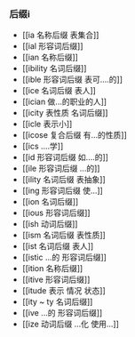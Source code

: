 ### 后缀i
- [[ia 名称后缀 表集合]]
- [[ial 形容词后缀]]
- [[ian 名称后缀]]
- [[ibility 名词后缀]]
- [[ible 形容词后缀 表可....的]]
- [[ice 名词后缀 表人]]
- [[ician 做...的职业的人]]
- [[icity 表性质 名词后缀]]
- [[icle 表示小]]
- [[icose 复合后缀 有...的性质]]
- [[ics ....学]]
- [[id 形容词后缀 如....的]]
- [[ile 形容词后缀  ...的]]
- [[ility 名词后缀 表抽象]]
- [[ing 形容词后缀  使...]]
- [[ion  名词后缀]]
- [[ious 形容词后缀]]
- [[ish 动词后缀]]
- [[ism 名词后缀 表性质]]
- [[ist  名词后缀 表人]]
- [[istic ...的 形容词后缀]]
- [[ition 名称后缀]]
- [[itive 形容词后缀]]
- [[itude  表示 情况 状态]]
- [[ity  ~ ty 名词后缀]]
- [[ive ...的 形容词后缀]]
- [[ize 动词后缀 ...化 使用...]]
